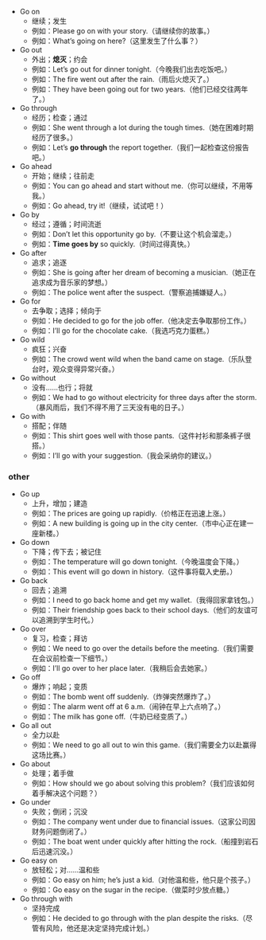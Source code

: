 - Go on
    * 继续；发生
    * 例如：Please go on with your story.（请继续你的故事。）
    * 例如：What’s going on here?（这里发生了什么事？）
- Go out
    * 外出；**熄灭**；约会
    * 例如：Let’s go out for dinner tonight.（今晚我们出去吃饭吧。）
    * 例如：The fire went out after the rain.（雨后火熄灭了。）
    * 例如：They have been going out for two years.（他们已经交往两年了。）
- Go through
    * 经历；检查；通过
    * 例如：She went through a lot during the tough times.（她在困难时期经历了很多。）
    * 例如：Let’s **go through** the report together.（我们一起检查这份报告吧。）
- Go ahead
    * 开始；继续；往前走
    * 例如：You can go ahead and start without me.（你可以继续，不用等我。）
    * 例如：Go ahead, try it!（继续，试试吧！）
- Go by
    * 经过；遵循；时间流逝
    * 例如：Don’t let this opportunity go by.（不要让这个机会溜走。）
    * 例如：**Time goes by** so quickly.（时间过得真快。）
- Go after
    * 追求；追逐
    * 例如：She is going after her dream of becoming a musician.（她正在追求成为音乐家的梦想。）
    * 例如：The police went after the suspect.（警察追捕嫌疑人。）
- Go for
    * 去争取；选择；倾向于
    * 例如：He decided to go for the job offer.（他决定去争取那份工作。）
    * 例如：I’ll go for the chocolate cake.（我选巧克力蛋糕。）
- Go wild
    * 疯狂；兴奋
    * 例如：The crowd went wild when the band came on stage.（乐队登台时，观众变得异常兴奋。）
- Go without
    * 没有……也行；将就
    * 例如：We had to go without electricity for three days after the storm.（暴风雨后，我们不得不用了三天没有电的日子。）
- Go with
    * 搭配；伴随
    * 例如：This shirt goes well with those pants.（这件衬衫和那条裤子很搭。）
    * 例如：I’ll go with your suggestion.（我会采纳你的建议。）

### other
- Go up
    * 上升，增加；建造
    * 例如：The prices are going up rapidly.（价格正在迅速上涨。）
    * 例如：A new building is going up in the city center.（市中心正在建一座新楼。）
- Go down
    * 下降；传下去；被记住
    * 例如：The temperature will go down tonight.（今晚温度会下降。）
    * 例如：This event will go down in history.（这件事将载入史册。）
- Go back
    * 回去；追溯
    * 例如：I need to go back home and get my wallet.（我得回家拿钱包。）
    * 例如：Their friendship goes back to their school days.（他们的友谊可以追溯到学生时代。）
- Go over
    * 复习，检查；拜访
    * 例如：We need to go over the details before the meeting.（我们需要在会议前检查一下细节。）
    * 例如：I’ll go over to her place later.（我稍后会去她家。）
- Go off
    * 爆炸；响起；变质
    * 例如：The bomb went off suddenly.（炸弹突然爆炸了。）
    * 例如：The alarm went off at 6 a.m.（闹钟在早上六点响了。）
    * 例如：The milk has gone off.（牛奶已经变质了。）
 - Go all out
    * 全力以赴
    * 例如：We need to go all out to win this game.（我们需要全力以赴赢得这场比赛。）
- Go about
    * 处理；着手做
    * 例如：How should we go about solving this problem?（我们应该如何着手解决这个问题？）
- Go under
    * 失败；倒闭；沉没
    * 例如：The company went under due to financial issues.（这家公司因财务问题倒闭了。）
    * 例如：The boat went under quickly after hitting the rock.（船撞到岩石后迅速沉没。）
- Go easy on
    * 放轻松；对……温和些
    * 例如：Go easy on him; he’s just a kid.（对他温和些，他只是个孩子。）
    * 例如：Go easy on the sugar in the recipe.（做菜时少放点糖。）
- Go through with
    * 坚持完成
    * 例如：He decided to go through with the plan despite the risks.（尽管有风险，他还是决定坚持完成计划。）

